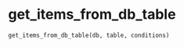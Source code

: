 <h1 id="datasetdatabase.utils.tools.get_items_from_db_table">get_items_from_db_table</h1>

```python
get_items_from_db_table(db, table, conditions)
```

